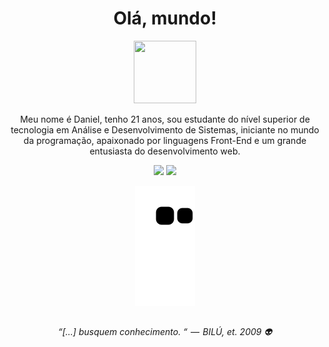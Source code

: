 <h1 align="center">Olá, mundo! </h1>

<div align="center">
  <img src="https://i.picasion.com/pic92/54b08c1d820d098f5d10616639bc6de8.gif" width="100" height="100"/>
</div>

<p align="center">
   Meu nome é Daniel, tenho 21 anos, sou estudante do nível superior de tecnologia em Análise e Desenvolvimento de Sistemas, iniciante no mundo da programação, apaixonado por linguagens Front-End e um grande entusiasta do desenvolvimento web.
</p>

<div align="center">
  <img height="160em" src="https://github-readme-stats.vercel.app/api?username=danielsantos404&show_icons=true&theme=gotham"/>
  <img height="160em" src="https://github-readme-stats.vercel.app/api/top-langs/?username=danielsantos404&layout=compact&theme=gotham"/>
</div>

<div align="center">
	
  ![Snake animation](https://github.com/danielsantos404/danielsantos404/blob/output/github-contribution-grid-snake.svg)
	
</div>
	
##

<p align="center">
  <em>“[…] busquem conhecimento. “  —  BILÚ, et. 2009 👽</em>
</p>
	
